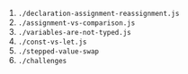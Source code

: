 1. `./declaration-assignment-reassignment.js`
2. `./assignment-vs-comparison.js`
3. `./variables-are-not-typed.js`
4. `./const-vs-let.js`
5. `./stepped-value-swap`
6. `./challenges`

